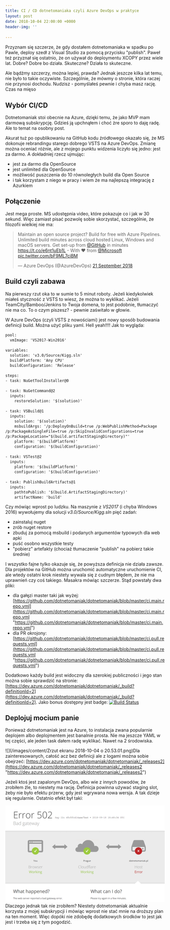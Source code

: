 ```yaml
---
title: CI / CD dotnetomaniaka czyli Azure DevOps w praktyce
layout: post
date: 2018-10-04 22:00:00 +0000
header-img: ''

---
```

Przyznam się szczerze, że gdy dostałem dotnetomaniaka w spadku po Pawle, deploy szedł z Visual Studio za pomocą przycisku "publish". Paweł też przyznał się ostatnio, że on używał do deploymentu XCOPY przez wiele lat. Dobre? Dobre bo działa. Skuteczne? Działa to skuteczne.

Ale bądźmy szczerzy, można lepiej, prawda? Jednak jeszcze kilka lat temu, nie było to takie oczywiste. Szczególnie, że mówmy o stronie, która  raczej nie przynosi dochodu. Nudzisz - pomyślałeś pewnie i chyba masz rację. Czas na mięso

## Wybór CI/CD

Dotnetomaniak stoi obecnie na Azure, dzięki temu, że jako MVP mam darmową subskrypcję. Gdzieś ją upchnąłem i choć żre sporo to daję radę. Ale to temat na osobny post.

Akurat tuż po opublikowaniu na GitHub kodu źródłowego okazało się, że MS dokonuje rebrandingu starego dobrego VSTS na Azure DevOps. Zmianę można oceniać różnie, ale z mojego punktu widzenia liczyło się jedno: jest za darmo. A dokładniej rzecz ujmując:

* jest za darmo dla OpenSource
* jest unlimited dla OpenSource
* możliwość puszczenia do 10 równoległych build dla Open Source
* i tak korzystam z niego w pracy i wiem że ma najlepszą integrację z Azurkiem

## Połączenie

Jest mega proste. MS udostępnia video, które pokazuje co i jak w 30 sekund. Więc zamiast pisać pozwolę sobie skorzystać, szczególnie, że filozofii wielkiej nie ma:

<blockquote class="twitter-tweet" data-lang="en-gb"><p lang="en" dir="ltr">Maintain an open source project? Build for free with Azure Pipelines. Unlimited build minutes across cloud hosted Linux, Windows and macOS servers. Get set-up from <a href="https://twitter.com/github?ref_src=twsrc%5Etfw">@GitHub</a> in minutes <a href="https://t.co/e6nt1uEb1L">https://t.co/e6nt1uEb1L</a> - With ❤ from <a href="https://twitter.com/Microsoft?ref_src=twsrc%5Etfw">@Microsoft</a> <a href="https://t.co/bF9ML7ciBM">pic.twitter.com/bF9ML7ciBM</a></p>— Azure DevOps (@AzureDevOps) <a href="https://twitter.com/AzureDevOps/status/1043160416396951552?ref_src=twsrc%5Etfw">21 September 2018</a></blockquote>
<script async src="https://platform.twitter.com/widgets.js" charset="utf-8"></script>

## Build czyli zabawa

Na pierwszy rzut oka to w sumie to 5 minut roboty. Jeżeli kiedykolwiek miałeś styczność z VSTS to wiesz, że można to wyklikać. Jeżeli TeamCity/Bamboo/Jenkins to Twoja domena, to jest podobnie, tłumaczyć nie ma co. To o czym piszesz? - pewnie zaświtało w głowie.

W Azure DevOps (czyli VSTS z nowościami) jest nowy sposób budowania definicji build. Można użyć pliku yaml. Hell yeah!!!! Jak to wygląda:

    pool:
      vmImage: 'VS2017-Win2016'
    
    variables:
      solution: 'v3.0/Source/Kigg.sln'
      buildPlatform: 'Any CPU'
      buildConfiguration: 'Release'
    
    steps:
    - task: NuGetToolInstaller@0
    
    - task: NuGetCommand@2
      inputs:
        restoreSolution: '$(solution)'
    
    - task: VSBuild@1
      inputs:
        solution: '$(solution)'
        msbuildArgs: '/p:DeployOnBuild=true /p:WebPublishMethod=Package /p:PackageAsSingleFile=true /p:SkipInvalidConfigurations=true /p:PackageLocation="$(build.artifactStagingDirectory)"'
        platform: '$(buildPlatform)'
        configuration: '$(buildConfiguration)'
    
    - task: VSTest@2
      inputs:
        platform: '$(buildPlatform)'
        configuration: '$(buildConfiguration)'
    
    - task: PublishBuildArtifacts@1
      inputs:
        pathtoPublish: '$(build.ArtifactStagingDirectory)' 
        artifactName: 'build'

Czy mówiąc wprost po ludzku. Na maszynie z _VS2017_ (i chyba Windows 2016) wywołujemy dla solucji _v3.0/Source/Kigg.sln_ pięć zadań:

* zainstaluj nuget
* zrób nuget restore
* zbuduj za pomocą msbuild i podanych argumentów typowych dla web apki
* puść osobno wszystkie testy
* "pobierz" artefakty (chociaż tłumaczenie "publish" na pobierz takie średnie)

I wszystko fajne tylko okazuje się, że powyższa definicja nie działa zawsze. Dla projektów na GitHub można uruchomić automatyczne uruchomienie CI, ale wtedy ostatni krok niestety wywala się z cudnym błędem, że nie ma uprawnień czy coś takiego. Masakra mówiąc szczerze. Stąd powstały dwa pliki:

* dla gałęzi master taki jak wyżej: [https://github.com/dotnetomaniak/dotnetomaniak/blob/master/ci.main.repo.yml](https://github.com/dotnetomaniak/dotnetomaniak/blob/master/ci.main.repo.yml "https://github.com/dotnetomaniak/dotnetomaniak/blob/master/ci.main.repo.yml")
* dla PR okrojony: [https://github.com/dotnetomaniak/dotnetomaniak/blob/master/ci.pull.requests.yml](https://github.com/dotnetomaniak/dotnetomaniak/blob/master/ci.pull.requests.yml "https://github.com/dotnetomaniak/dotnetomaniak/blob/master/ci.pull.requests.yml")

Dodatkowo każdy build jest widoczny dla szerokiej publiczności i jego stan można sobie sprawdzić na stronie: [https://dev.azure.com/dotnetomaniak/dotnetomaniak/_build?definitionId=2](https://dev.azure.com/dotnetomaniak/dotnetomaniak/_build?definitionId=2). Jako bonus dostępny jest badge: [![Build Status](https://dev.azure.com/dotnetomaniak/dotnetomaniak/_apis/build/status/dotnetomaniak.main.repo)](https://dev.azure.com/dotnetomaniak/dotnetomaniak/_build/latest?definitionId=2)

## Deplojuj mocium panie

Ponieważ dotnetomaniak jest na Azure, to instalacja zwana popularnie deplojem albo deplojmentem jest banalnie prosta. Nie ma jeszcze YAML w tej części, ale jeden task dałem radę wyklikać. Nawet na 2 środowiska.

![](/images/content/Zrzut ekranu 2018-10-04 o 20.53.01.png)Dla zainteresowanych, całość acz bez definicji ale z logami można sobie obejrzeć: [https://dev.azure.com/dotnetomaniak/dotnetomaniak/_releases2](https://dev.azure.com/dotnetomaniak/dotnetomaniak/_releases2 "https://dev.azure.com/dotnetomaniak/dotnetomaniak/_releases2")

Jeżeli ktoś jest zapalonym DevOps, albo wie z innych powodów, że zrobiłem źle, to niestety ma rację. Definicja powinna używać staging slot, żeby nie było efektu przerw, gdy jest wgrywana nowa wersja. A tak dzieje się regularnie. Ostatnio efekt był taki:

![](/images/content/41903743_10156684283323555_1620628238957019136_o.png)Dlaczego jednak tak nie zrobiłem? Niestety dotnetomaniak aktualnie korzysta z mojej subskrypcji i mówiąc wprost nie stać mnie na droższy plan na ten moment. Więc dopóki nie zdobędę dodatkowych środków to jest jak jest i trzeba się z tym pogodzić.